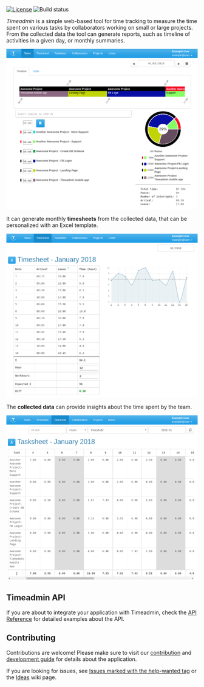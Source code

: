 [![License](https://img.shields.io/github/license/dodie/time-admin.svg)](https://github.com/dodie/time-admin/blob/master/LICENSE)
![Build status](https://codeship.com/projects/4f07ee90-0c8c-0133-c466-26254b7e5948/status?branch=master "Build status")

*Timeadmin* is a simple web-based tool for time tracking to measure the time spent
on various tasks by collaborators working on small or large projects.
From the collected data the tool can generate reports, such as
timeline of activities in a given day, or monthly summaries.

![Tasks](https://github.com/dodie/time-admin/blob/master/docs/screenshots/tasks.png "Tasks")


It can generate monthly **timesheets** from the collected data, that can be personalized with
an Excel template.

![Timesheet](https://github.com/dodie/time-admin/blob/master/docs/screenshots/timesheet.png "Timesheet")


The **collected data** can provide insights about the time spent by the team.

![Tasksheet](https://github.com/dodie/time-admin/blob/master/docs/screenshots/tasksheet.png "Tasksheet")


Timeadmin API
-------------
If you are about to integrate your application with Timeadmin, check the
[API Reference](https://github.com/dodie/time-admin/tree/master/api-reference.md) for
detailed examples about the API.


Contributing
------------
Contributions are welcome! Please make sure to visit our
[contribution](https://github.com/dodie/time-admin/tree/master/CONTRIBUTING.md)
and
[development guide](https://github.com/dodie/time-admin/tree/master/development-guide.md)
for details about the application.

If you are looking for issues, see [Issues marked with the help-wanted tag](https://github.com/dodie/time-admin/issues?q=is%3Aissue+label%3A%22help+wanted%22+is%3Aopen) or the
[Ideas](https://github.com/dodie/time-admin/wiki/Ideas) wiki page.

